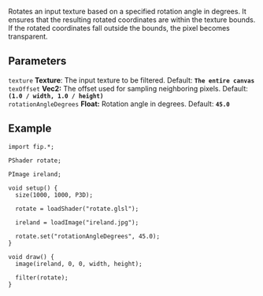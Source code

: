 Rotates an input texture based on a specified rotation angle in degrees. It ensures that the resulting rotated coordinates are within the texture bounds. If the rotated coordinates fall outside the bounds, the pixel becomes transparent. 

## Parameters
`texture` **Texture**: The input texture to be filtered. Default: **`The entire canvas`**
<br>
`texOffset` **Vec2:** The offset used for sampling neighboring pixels. Default: **`(1.0 / width, 1.0 / height)`**
<br>
`rotationAngleDegrees` **Float:** Rotation angle in degrees. Default: **`45.0`**

## Example
```processing
import fip.*;

PShader rotate;

PImage ireland;

void setup() {
  size(1000, 1000, P3D);

  rotate = loadShader("rotate.glsl");

  ireland = loadImage("ireland.jpg");

  rotate.set("rotationAngleDegrees", 45.0);
}

void draw() {
  image(ireland, 0, 0, width, height);

  filter(rotate);
}

```